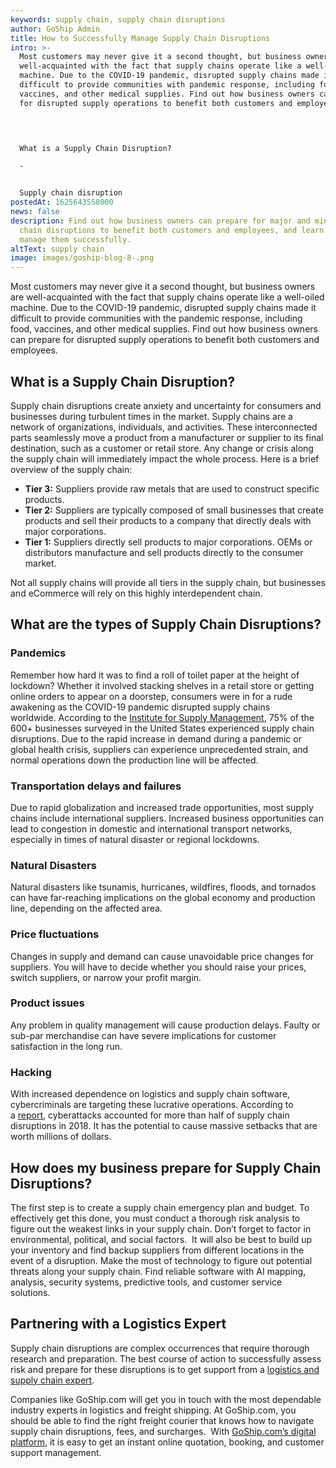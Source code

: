 ```yaml
---
keywords: supply chain, supply chain disruptions
author: GoShip Admin
title: How to Successfully Manage Supply Chain Disruptions
intro: >-
  Most customers may never give it a second thought, but business owners are
  well-acquainted with the fact that supply chains operate like a well-oiled
  machine. Due to the COVID-19 pandemic, disrupted supply chains made it
  difficult to provide communities with pandemic response, including food,
  vaccines, and other medical supplies. Find out how business owners can prepare
  for disrupted supply operations to benefit both customers and employees. 

    


  What is a Supply Chain Disruption?

  -


  Supply chain disruption
postedAt: 1625643558000
news: false
description: Find out how business owners can prepare for major and minor supply
  chain disruptions to benefit both customers and employees, and learn how to
  manage them successfully.
altText: supply chain
image: images/goship-blog-8-.png
---
```

Most customers may never give it a second thought, but business owners are well-acquainted with the fact that supply chains operate like a well-oiled machine. Due to the COVID-19 pandemic, disrupted supply chains made it difficult to provide communities with the pandemic response, including food, vaccines, and other medical supplies. Find out how business owners can prepare for disrupted supply operations to benefit both customers and employees.  

## What is a Supply Chain Disruption?

Supply chain disruptions create anxiety and uncertainty for consumers and businesses during turbulent times in the market. Supply chains are a network of organizations, individuals, and activities. These interconnected parts seamlessly move a product from a manufacturer or supplier to its final destination, such as a customer or retail store. Any change or crisis along the supply chain will immediately impact the whole process. Here is a brief overview of the supply chain: 

* **Tier 3:** Suppliers provide raw metals that are used to construct specific products. 
* **Tier 2:** Suppliers are typically composed of small businesses that create products and sell their products to a company that directly deals with major corporations. 
* **Tier 1:** Suppliers directly sell products to major corporations. OEMs or distributors manufacture and sell products directly to the consumer market. 

Not all supply chains will provide all tiers in the supply chain, but businesses and eCommerce will rely on this highly interdependent chain. 

## What are the types of Supply Chain Disruptions?

### Pandemics

Remember how hard it was to find a roll of toilet paper at the height of lockdown? Whether it involved stacking shelves in a retail store or getting online orders to appear on a doorstep, consumers were in for a rude awakening as the COVID-19 pandemic disrupted supply chains worldwide. According to the [Institute for Supply Management](https://www.supplychaindive.com/news/44-of-supply-chain-pros-have-no-plan-for-china-supply-disruption/573899/?_ga=2.142514546.1932407680.1623294553-1422994965.1621580592), 75% of the  600+ businesses surveyed in the United States experienced supply chain disruptions. Due to the rapid increase in demand during a pandemic or global health crisis, suppliers can experience unprecedented strain, and normal operations down the production line will be affected.

### Transportation delays and failures

Due to rapid globalization and increased trade opportunities, most supply chains include international suppliers. Increased business opportunities can lead to congestion in domestic and international transport networks, especially in times of natural disaster or regional lockdowns.

### Natural Disasters

Natural disasters like tsunamis, hurricanes, wildfires, floods, and tornados can have far-reaching implications on the global economy and production line, depending on the affected area. 

### Price fluctuations

Changes in supply and demand can cause unavoidable price changes for suppliers. You will have to decide whether you should raise your prices, switch suppliers, or narrow your profit margin.

### Product issues

Any problem in quality management will cause production delays. Faulty or sub-par merchandise can have severe implications for customer satisfaction in the long run.

### Hacking

With increased dependence on logistics and supply chain software, cybercriminals are targeting these lucrative operations. According to a [report](https://supplychaininsights.com/how-can-you-drive-opportunity-if-you-cannot-manage-risk/), cyberattacks accounted for more than half of supply chain disruptions in 2018. It has the potential to cause massive setbacks that are worth millions of dollars.

## How does my business prepare for Supply Chain Disruptions?

The first step is to create a supply chain emergency plan and budget. To effectively get this done, you must conduct a thorough risk analysis to figure out the weakest links in your supply chain. Don’t forget to factor in environmental, political, and social factors.  It will also be best to build up your inventory and find backup suppliers from different locations in the event of a disruption. Make the most of technology to figure out potential threats along your supply chain. Find reliable software with AI mapping, analysis, security systems, predictive tools, and customer service solutions. 

## Partnering with a Logistics Expert

Supply chain disruptions are complex occurrences that require thorough research and preparation. The best course of action to successfully assess risk and prepare for these disruptions is to get support from a [logistics and supply chain expert](https://www.goship.com/).  

Companies like GoShip.com will get you in touch with the most dependable industry experts in logistics and freight shipping. At GoShip.com, you should be able to find the right freight courier that knows how to navigate supply chain disruptions, fees, and surcharges.  With [GoShip.com’s digital platform](http://www.goship.com/), it is easy to get an instant online quotation, booking, and customer support management.